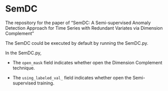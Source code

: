 # SemDC
The repository for the paper of “SemDC: A Semi-supervised Anomaly Detection Approach for Time Series with Redundant Variates via Dimension Complement”

The SemDC could be executed by default by running the SemDC.py.

In the SemDC.py,

- The `open_mask` field indicates whether open the Dimension Complement technique.

- The `using_labeled_val_` field indicates whether open the Semi-supervised training.
